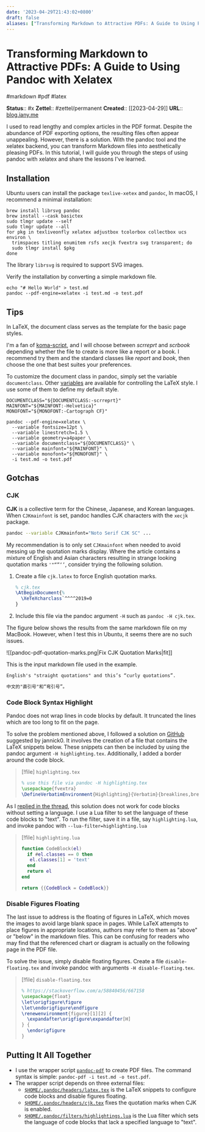```yaml
---
date: '2023-04-29T21:43:02+0800'
draft: false
aliases: ["Transforming Markdown to Attractive PDFs: A Guide to Using Pandoc with Xelatex"]
---
```


# Transforming Markdown to Attractive PDFs: A Guide to Using Pandoc with Xelatex

#markdown #pdf #latex

**Status**:: #x
**Zettel**:: #zettel/permanent
**Created**:: [[2023-04-29]]
**URL**:: [blog.iany.me](https://blog.iany.me/2023/04/transforming-markdown-to-attractive-pdfs-a-guide-to-using-pandoc-with-xelatex/)

I used to read lengthy and complex articles in the PDF format. Despite the abundance of PDF exporting options, the resulting files often appear unappealing. However, there is a solution. With the pandoc tool and the xelatex backend, you can transform Markdown files into aesthetically pleasing PDFs. In this tutorial, I will guide you through the steps of using pandoc with xelatex and share the lessons I've learned.

<!--more-->

## Installation

Ubuntu users can install the package `texlive-xetex` and `pandoc`, In macOS, I recommend a minimal installation:

```shell
brew install librsvg pandoc
brew install --cask basictex
sudo tlmgr update --self
sudo tlmgr update --all
for pkg in texliveonfly xelatex adjustbox tcolorbox collectbox ucs environ \
  trimspaces titling enumitem rsfs xecjk fvextra svg transparent; do
  sudo tlmgr install $pkg
done
```

The library `librsvg` is required to support SVG images.

Verify the installation by converting a simple markdown file.

```shell
echo "# Hello World" > test.md
pandoc --pdf-engine=xelatex -i test.md -o test.pdf
```

## Tips

In LaTeX, the document class serves as the template for the basic page styles.

I'm a fan of [koma-script](https://ctan.org/pkg/koma-script?lang=en), and I will choose between *scrreprt* and *scrbook* depending whether the file to create is more like a report or a book. I recommend try them and the standard classes like *report* and *book*, then choose the one that best suites your preferences.

To customize the document class in pandoc, simply set the variable `documentclass`. Other [variables](https://pandoc.org/MANUAL.html#variables-for-latex) are available for controlling the LaTeX style. I use some of them to define my default style.

```shell
DOCUMENTCLASS="${DOCUMENTCLASS:-scrreprt}"
MAINFONT="${MAINFONT:-Helvetica}"
MONOFONT="${MONOFONT:-Cartograph CF}"

pandoc --pdf-engine=xelatex \
  --variable fontsize=12pt \
  --variable linestretch=1.5 \
  --variable geometry=a4paper \
  --variable documentclass="${DOCUMENTCLASS}" \
  --variable mainfont="${MAINFONT}" \
  --variable monofont="${MONOFONT}" \
  -i test.md -o test.pdf
```

## Gotchas

### CJK

**CJK** is a collective term for the Chinese, Japanese, and Korean languages. When `CJKmainfont` is set, pandoc handles CJK characters with the `xecjk` package.

```bash
pandoc --variable CJKmainfont="Noto Serif CJK SC" ...
```

My recommendation is to only set `CJKmainfont` when needed to avoid messing up the quotation marks display. Where the article contains a mixture of English and Asian characters resulting in strange looking quotation marks `'"“”‘’`, consider trying the following solution.

1. Create a file `cjk.latex` to force English quotation marks.
    ```latex
    % cjk.tex
    \AtBeginDocument{%
      \XeTeXcharclass`^^^^2019=0
    }
    ```
2. Include this file via the pandoc argument `-H` such as `pandoc -H cjk.tex`.

The figure below shows the results from the same markdown file on my MacBook. However, when I test this in Ubuntu, it seems there are no such issues.

![[pandoc-pdf-quotation-marks.png|Fix CJK Quotation Marks|fit]]

This is the input markdown file used in the example.

```markdown
English's "straight quotations" and this’s “curly quotations”.

中文的"直引号"和“弯引号”。
```

### Code Block Syntax Highlight

Pandoc does not wrap lines in code blocks by default. It truncated the lines which are too long to fit on the page.

To solve the problem mentioned above, I followed a solution on [GitHub](https://github.com/jgm/pandoc/issues/4302#issuecomment-360799891) suggested by jannick0. It involves the creation of a file that contains the LaTeX snippets below. These snippets can then be included by using the pandoc argument `-H highlighting.tex`. Additionally, I added a border around the code block.

> [!file] `highlighting.tex`
> ```latex
> % use this file via pandoc -H highlighting.tex
> \usepackage{fvextra}
> \DefineVerbatimEnvironment{Highlighting}{Verbatim}{breaklines,breaknonspaceingroup,breakanywhere,frame=single,framesep=8pt,rulecolor=\color[HTML]{aaaaaa},commandchars=\\\{\}}
> ```

As I [replied in the thread](https://github.com/jgm/pandoc/issues/4302#issuecomment-1508595755), this solution does not work for code blocks without setting a language. I use a Lua filter to set the language of these code blocks to "text". To run the filter, save it in a file, say `highlighting.lua`, and invoke pandoc with `--lua-filter=highlighting.lua`

> [!file] `highlighting.lua`
> ```lua
> function CodeBlock(el)
>   if #el.classes == 0 then
>    el.classes[1] = 'text'
>   end
>   return el
> end
>
> return {{CodeBlock = CodeBlock}}
> ```

### Disable Figures Floating

The last issue to address is the floating of figures in LaTeX, which moves the images to avoid large blank space in pages. While LaTeX attempts to place figures in appropriate locations, authors may refer to them as "above" or "below" in the markdown files. This can be confusing for readers who may find that the referenced chart or diagram is actually on the following page in the PDF file.

To solve the issue, simply disable floating figures. Create a file `disable-floating.tex` and invoke pandoc with arguments `-H disable-floating.tex`.

> [!file] `disable-floating.tex`
> ```latex
> % https://stackoverflow.com/a/58840456/667158
> \usepackage{float}
> \let\origfigure\figure
> \let\endorigfigure\endfigure
> \renewenvironment{figure}[1][2] {
>   \expandafter\origfigure\expandafter[H]
> } {
>   \endorigfigure
> }
> ```

## Putting It All Together

- I use the wrapper script  [`pandoc-pdf`](https://github.com/doitian/dotfiles-public/blob/master/default/bin/pandoc-pdf) to create PDF files. The command syntax is simple: `pandoc-pdf -i test.md -o test.pdf`.
- The wrapper script depends on three external files:
    - [`$HOME/.pandoc/headers/latex.tex`](https://github.com/doitian/dotfiles-public/blob/master/default/.pandoc/headers/latex.tex) is the LaTeX snippets to configure code blocks and disable figures floating.
    - [`$HOME/.pandoc/headers/cjk.tex`](https://github.com/doitian/dotfiles-public/blob/master/default/.pandoc/headers/cjk.tex) fixes the quotation marks when CJK is enabled.
    - [`$HOME/.pandoc/filters/highlightings.lua`](https://github.com/doitian/dotfiles-public/blob/master/default/.pandoc/filters/highlightings.lua) is the Lua filter which sets the language of code blocks that lack a specified language to "text".
